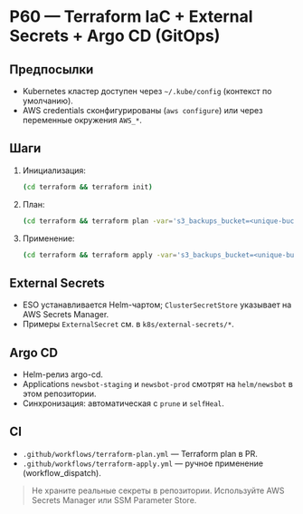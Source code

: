 # P60 — Terraform IaC + External Secrets + Argo CD (GitOps)

## Предпосылки
- Kubernetes кластер доступен через `~/.kube/config` (контекст по умолчанию).
- AWS credentials сконфигурированы (`aws configure`) или через переменные окружения `AWS_*`.

## Шаги
1. Инициализация:
   ```bash
   (cd terraform && terraform init)
   ```
2. План:
   ```bash
   (cd terraform && terraform plan -var='s3_backups_bucket=<unique-bucket>')
   ```
3. Применение:
   ```bash
   (cd terraform && terraform apply -var='s3_backups_bucket=<unique-bucket>')
   ```

## External Secrets
- ESO устанавливается Helm-чартом; `ClusterSecretStore` указывает на AWS Secrets Manager.
- Примеры `ExternalSecret` см. в `k8s/external-secrets/*`.

## Argo CD
- Helm-релиз argo-cd.
- Applications `newsbot-staging` и `newsbot-prod` смотрят на `helm/newsbot` в этом репозитории.
- Синхронизация: автоматическая с `prune` и `selfHeal`.

## CI
- `.github/workflows/terraform-plan.yml` — Terraform plan в PR.
- `.github/workflows/terraform-apply.yml` — ручное применение (workflow_dispatch).

> Не храните реальные секреты в репозитории. Используйте AWS Secrets Manager или SSM Parameter Store.
